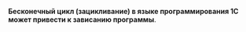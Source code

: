 **Бесконечный цикл (зацикливание) в языке программирования 1С может привести к зависанию программы**.
